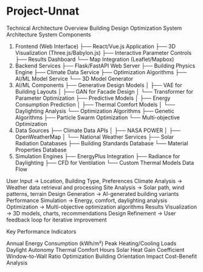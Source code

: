 # Project-Unnat

Technical Architecture Overview
Building Design Optimization System Architecture
System Components
1. Frontend (Web Interface)
├── React/Vue.js Application
├── 3D Visualization (Three.js/Babylon.js)
├── Interactive Parameter Controls
├── Results Dashboard
└── Map Integration (Leaflet/Mapbox)
2. Backend Services
├── Flask/FastAPI Web Server
├── Building Physics Engine
├── Climate Data Service
├── Optimization Algorithms
├── AI/ML Model Service
└── 3D Model Generator
3. AI/ML Components
├── Generative Design Models
│   ├── VAE for Building Layouts
│   ├── GAN for Facade Design
│   └── Transformer for Parameter Optimization
├── Predictive Models
│   ├── Energy Consumption Prediction
│   ├── Thermal Comfort Models
│   └── Daylighting Analysis
└── Optimization Algorithms
    ├── Genetic Algorithms
    ├── Particle Swarm Optimization
    └── Multi-objective Optimization
4. Data Sources
├── Climate Data APIs
│   ├── NASA POWER
│   ├── OpenWeatherMap
│   └── National Weather Services
├── Solar Radiation Databases
├── Building Standards Database
└── Material Properties Database
5. Simulation Engines
├── EnergyPlus Integration
├── Radiance for Daylighting
├── CFD for Ventilation
└── Custom Thermal Models
Data Flow

User Input → Location, Building Type, Preferences
Climate Analysis → Weather data retrieval and processing
Site Analysis → Solar path, wind patterns, terrain
Design Generation → AI-generated building variants
Performance Simulation → Energy, comfort, daylighting analysis
Optimization → Multi-objective optimization algorithms
Results Visualization → 3D models, charts, recommendations
Design Refinement → User feedback loop for iterative improvement

Key Performance Indicators

Annual Energy Consumption (kWh/m²)
Peak Heating/Cooling Loads
Daylight Autonomy
Thermal Comfort Hours
Solar Heat Gain Coefficient
Window-to-Wall Ratio Optimization
Building Orientation Impact
Cost-Benefit Analysis

